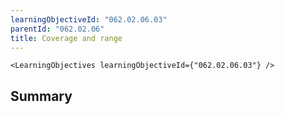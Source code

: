 ```yaml
---
learningObjectiveId: "062.02.06.03"
parentId: "062.02.06"
title: Coverage and range
---
```


```tsx eval
<LearningObjectives learningObjectiveId={"062.02.06.03"} />
```

## Summary
